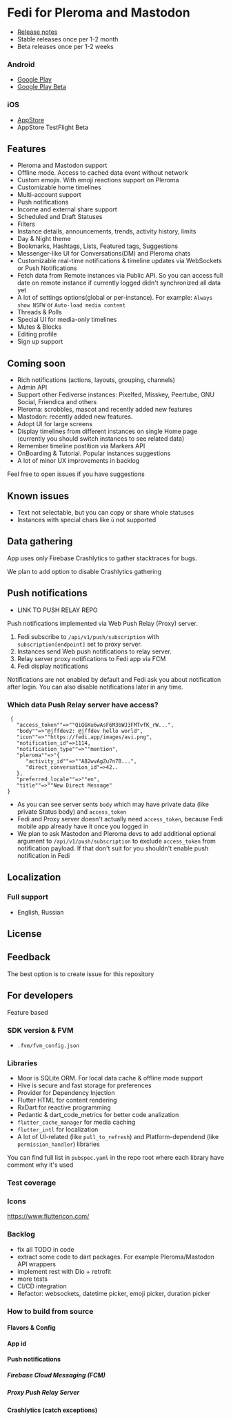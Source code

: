 # Fedi for Pleroma and Mastodon


* [Release notes](https://github.com/Big-Fig/Fediverse.app/releases)
* Stable releases once per 1-2 month
* Beta releases once per 1-2 weeks

### Android

* [Google Play](https://play.google.com/store/apps/details?id=com.fediverse.app) 
* [Google Play Beta](https://play.google.com/apps/testing/com.fediverse.app)

### iOS

* [AppStore](https://apps.apple.com/us/app/fedi-for-pleroma-and-mastodon/id1478806281) 
* AppStore TestFlight Beta



## Features

- Pleroma and Mastodon support
- Offline mode. Access to cached data event without network
- Custom emojis. With emoji reactions support on Pleroma
- Customizable home timelines
- Multi-account support
- Push notifications
- Income and external share support
- Scheduled and Draft Statuses
- Filters
- Instance details, announcements, trends, activity history, limits
- Day & Night theme
- Bookmarks, Hashtags, Lists, Featured tags, Suggestions
- Messenger-like UI for Conversations(DM) and Pleroma chats
- Customizable real-time notifications & timeline updates via WebSockets or Push Notifications
- Fetch data from Remote instances via Public API. So you can access full date on remote instance if currently logged didn't synchronized all data yet
- A lot of settings options(global or per-instance). For example: `Always show NSFW` or `Auto-load media content`
- Threads & Polls
- Special UI for media-only timelines
- Mutes & Blocks
- Editing profile
- Sign up support


## Coming soon


* Rich notifications (actions, layouts, grouping, channels)
* Admin API
* Support other Fediverse instances: Pixelfed, Misskey, Peertube, GNU Social, Friendica and others
* Pleroma: scrobbles, mascot and recently added new features
* Mastodon: recently added new features. 
* Adopt UI for large screens
* Display timelines from different instances on single Home page (currently you should switch instances to see related data)
* Remember timeline postition via Markers API
* OnBoarding & Tutorial. Popular instances suggestions
* A lot of minor UX improvements in backlog

Feel free to open issues if you have suggestions

## Known issues

- Text not selectable, but you can copy or share whole statuses
- Instances with special chars like `ü` not supported

## Data gathering

App uses only Firebase Crashlytics to gather stacktraces for bugs.

We plan to add option to disable Crashlytics gathering

## Push notifications

* LINK TO PUSH RELAY REPO

Push notifications implemented via Web Push Relay (Proxy) server. 

1. Fedi subscribe to `/api/v1/push/subscription` with `subscription[endpoint]` set to proxy server.
2. Instances send Web push notifications to relay server.
3. Relay server proxy notifications to Fedi app via FCM
4. Fedi display notifications

Notifications are not enabled by default and Fedi ask you about notification after login. You can also disable notifications later in any time.

### Which data Push Relay server have access?

```
 {
   "access_token""=>""QiQGKu6wAsF6M3bWJ3FMTvfK_rW...",
   "body""=>"@jffdev2: @jffdev hello world",
   "icon""=>""https://fedi.app/images/avi.png",
   "notification_id"=>1114,
   "notification_type""=>""mention",
   "pleroma""=>"{
      "activity_id""=>""A82wvAgZu7n7B...",
      "direct_conversation_id"=>42..
   },
   "preferred_locale""=>""en",
   "title""=>""New Direct Message"
}
```

* As you can see server sents `body` which may have private data (like private Status body) and `access_token`
* Fedi and Proxy server doesn't actually need `access_token`, because Fedi mobile app already have it once you logged in
* We plan to ask Mastodon and Pleroma devs to add additional optional argument to `/api/v1/push/subscription` to exclude `access_token` from notification payload. If that don't suit for you shouldn't enable push notification in Fedi


## Localization

### Full support

- English, Russian


## License

## Feedback

The best option is to create issue for this repository

## For developers

Feature based

### SDK version & FVM 

* `.fvm/fvm_config.json`

### Libraries

- Moor is SQLite ORM. For local data cache & offline mode support
- Hive is secure and fast storage for preferences
- Provider for Dependency Injection
- Flutter HTML for content rendering
- RxDart for reactive programming
- Pedantic & dart_code_metrics for better code analization
- `flutter_cache_manager` for media caching
- `flutter_intl` for localization
- A lot of UI-related (like `pull_to_refresh`) and Platform-dependend (like `permission_handler`) libraries

You can find full list in `pubspec.yaml` in the repo root where each library have comment why it's used 

### Test coverage

### Icons

https://www.fluttericon.com/

### Backlog

- fix all TODO in code
- extract some code to dart packages. For example Pleroma/Mastodon API wrappers
- implement rest with Dio + retrofit
- more tests
- CI/CD integration
- Refactor: websockets, datetime picker, emoji picker, duration picker

### How to build from source

#### Flavors & Config

#### App id

#### Push notifications 

##### Firebase Cloud Messaging (FCM)

##### Proxy Push Relay Server

#### Crashlytics (catch exceptions)

